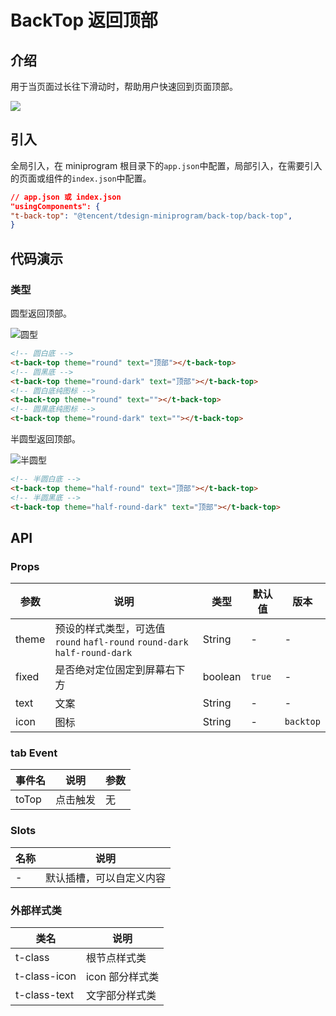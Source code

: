 # BackTop 返回顶部

## 介绍

用于当页面过长往下滑动时，帮助用户快速回到页面顶部。

![](https://tdesign.gtimg.com/miniprogram/qrcode/back-top.png)

## 引入

全局引入，在 miniprogram 根目录下的`app.json`中配置，局部引入，在需要引入的页面或组件的`index.json`中配置。

```json
// app.json 或 index.json
"usingComponents": {
"t-back-top": "@tencent/tdesign-miniprogram/back-top/back-top",
}
```

## 代码演示

### 类型

圆型返回顶部。

![圆型](图片链接 'optional title')

```html
<!-- 圆白底 -->
<t-back-top theme="round" text="顶部"></t-back-top>
<!-- 圆黑底 -->
<t-back-top theme="round-dark" text="顶部"></t-back-top>
<!-- 圆白底纯图标 -->
<t-back-top theme="round" text=""></t-back-top>
<!-- 圆黑底纯图标 -->
<t-back-top theme="round-dark" text=""></t-back-top>
```

半圆型返回顶部。

![半圆型](图片链接 'optional title')

```html
<!-- 半圆白底 -->
<t-back-top theme="half-round" text="顶部"></t-back-top>
<!-- 半圆黑底 -->
<t-back-top theme="half-round-dark" text="顶部"></t-back-top>
```

## API

### Props

| 参数  | 说明                                                                       | 类型    | 默认值 | 版本      |
| ----- | -------------------------------------------------------------------------- | ------- | ------ | --------- |
| theme | 预设的样式类型，可选值 `round` `hafl-round` `round-dark` `half-round-dark` | String  | -      | -         |
| fixed | 是否绝对定位固定到屏幕右下方                                               | boolean | `true` | -         |
| text  | 文案                                                                       | String  | -      | -         |
| icon  | 图标                                                                       | String  | -      | `backtop` |

### tab Event

| 事件名 | 说明     | 参数 |
| ------ | -------- | ---- |
| toTop  | 点击触发 | 无   |

### Slots

| 名称 | 说明                     |
| ---- | ------------------------ |
| -    | 默认插槽，可以自定义内容 |

### 外部样式类

| 类名         | 说明            |
| ------------ | --------------- |
| t-class      | 根节点样式类    |
| t-class-icon | icon 部分样式类 |
| t-class-text | 文字部分样式类  |
